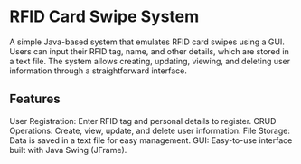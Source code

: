 # RFID Card Swipe System

A simple Java-based system that emulates RFID card swipes using a GUI. Users can input their RFID tag, name, and other details, which are stored in a text file. The system allows creating, updating, viewing, and deleting user information through a straightforward interface.

## Features
User Registration: Enter RFID tag and personal details to register.
CRUD Operations: Create, view, update, and delete user information.
File Storage: Data is saved in a text file for easy management.
GUI: Easy-to-use interface built with Java Swing (JFrame).
